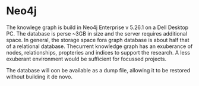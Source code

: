 # Neo4j
 
The knowlege graph is build in Neo4j Enterprise v 5.26.1 on a Dell Desktop PC. The database is perse ~3GB in size and the server requires additional space. In general, the storage space fora graph database is about half that of a relational database. Thecurrent knowledge graph has an exuberance of nodes, relationships, propteries and indices to support the research. A less exuberant environment would be sufficient for focussed projects.

The database will oon be available as a dump file, allowing it to be restored without building it de novo.
